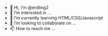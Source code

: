 - 👋 Hi, I’m @erdling2
- 👀 I’m interested in ...
- 🌱 I’m currently learning HTML/CSS/Javascript
- 💞️ I’m looking to collaborate on ...
- 📫 How to reach me ...

<!---
erdling2/erdling2 is a ✨ special ✨ repository because its `README.md` (this file) appears on your GitHub profile.
You can click the Preview link to take a look at your changes.
--->
